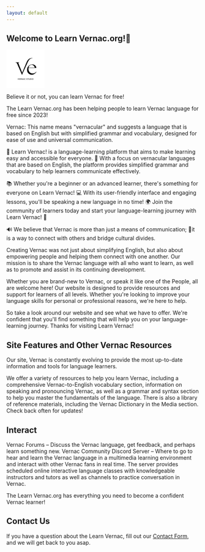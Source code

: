 ```yaml
---
layout: default
---
```


## Welcome to Learn Vernac.org!👋


<div class="slideshow-container">
    <div class="slideshow">
        <img src="/assets/img/vernac-icon-1.png">
        <img src="/assets/img/vernac-icon-1.png">
        <img src="/assets/img/vernac-icon-1.png">
    </div>
</div>

<style>
.slideshow-container {
	width: 100px;
	height: 100px;
	position: relative;
	overflow: hidden;
}

.slideshow {
	width: 300%;
	height: 100%;
	position: absolute;
	top: 0;
	left: 0;
	animation: slide 6s infinite;
}

.slideshow img {
	width: 33.33%;
	height: 100%;
	float: left;
}
</style>


Believe it or not, you can learn Vernac for free!

The Learn Vernac.org has been helping people to learn Vernac language for free since 2023!

Vernac: This name means "vernacular" and suggests a language that is based on English but with simplified grammar and vocabulary, designed for ease of use and universal communication.

👋 Learn Vernac! is a language-learning platform that aims to make learning easy and accessible for everyone. 💬 With a focus on vernacular languages that are based on English, the platform provides simplified grammar and vocabulary to help learners communicate effectively. 

📚 Whether you're a beginner or an advanced learner, there's something for everyone on Learn Vernac! 💻 With its user-friendly interface and engaging lessons, you'll be speaking a new language in no time! 🌍 Join the community of learners today and start your language-learning journey with Learn Vernac! 🚀

🔊 We believe that Vernac is more than just a means of communication; 🌟it is a way to connect with others and bridge cultural divides.

Creating Vernac was not just about simplifying English, but also about empowering people and helping them connect with one another. Our mission is to share the Vernac language with all who want to learn, as well as to promote and assist in its continuing development.

Whether you are brand-new to Vernac, or speak it like one of the People, all are welcome here! Our website is designed to provide resources and support for learners of all levels. Whether you're looking to improve your language skills for personal or professional reasons, we're here to help.

So take a look around our website and see what we have to offer. We're confident that you'll find something that will help you on your language-learning journey. Thanks for visiting Learn Vernac!


## Site Features and Other Vernac Resources

Our site, Vernac is constantly evolving to provide the most up-to-date information and tools for language learners.

We offer a variety of resources to help you learn Vernac, including a comprehensive Vernac-to-English vocabulary section, information on speaking and pronouncing Vernac, as well as a grammar and syntax section to help you master the fundamentals of the language. There is also a library of reference materials, including the Vernac Dictionary in the Media section. Check back often for updates!

## Interact
Vernac Forums – Discuss the Vernac language, get feedback, and perhaps learn something new. 
Vernac Community Discord Server – Where to go to hear and learn the Vernac language in a multimedia learning environment and interact with other Vernac fans in real time. The server provides scheduled online interactive language classes with knowledgeable instructors and tutors as well as channels to practice conversation in Vernac.

The Learn Vernac.org  has everything you need to become a confident Vernac learner!

## Contact Us

If you have a question about the Learn Vernac, fill out our [Contact Form](https://www.vernac.org/contact), and we will get back to you asap.

